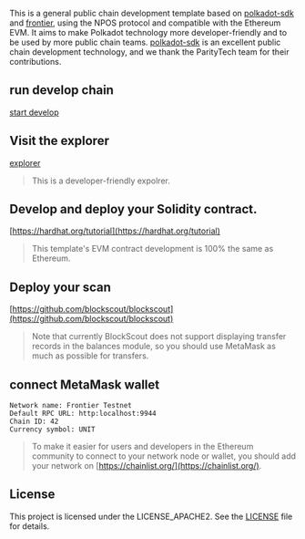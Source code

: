 
This is a general public chain development template based on [polkadot-sdk](https://github.com/paritytech/polkadot-sdk) and [frontier](https://github.com/polkadot-evm/frontier), using the NPOS protocol and compatible with the Ethereum EVM. It aims to make Polkadot technology more developer-friendly and to be used by more public chain teams.
[polkadot-sdk](https://github.com/paritytech/polkadot-sdk) is an excellent public chain development technology, and we thank the ParityTech team for their contributions.

## run develop chain
[start develop](./docs/start-develop.md)

## Visit the explorer
[explorer](https://polkadot.js.org/apps/?rpc=ws%3A%2F%2F127.0.0.1%3A9944#/explorer)

> This is a developer-friendly expolrer.

## Develop and deploy your Solidity contract.
[https://hardhat.org/tutorial](https://hardhat.org/tutorial)
> This template's EVM contract development is 100% the same as Ethereum.

## Deploy your scan
[https://github.com/blockscout/blockscout](https://github.com/blockscout/blockscout)
> Note that currently BlockScout does not support displaying transfer records in the balances module, so you should use MetaMask as much as possible for transfers.

## connect MetaMask wallet

```
Network name: Frontier Testnet
Default RPC URL: http:localhost:9944
Chain ID: 42
Currency symbol: UNIT
```

> To make it easier for users and developers in the Ethereum community to connect to your network node or wallet, you should add your network on [https://chainlist.org/](https://chainlist.org/).

## License

This project is licensed under the LICENSE_APACHE2. See the [LICENSE](./LICENSE_APACHE2) file for details.


